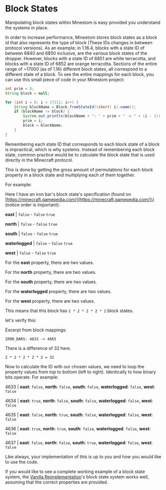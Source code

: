 # Block States

Manipulating block states within Minestom is easy provided you understand the systems in place.

In order to increase performance, Minestom stores block states as a block id that also represents the type of block \(These IDs changes in between protocol versions\). As an example; in 1.16.4, blocks with a state ID of between 6840 and 6850 inclusive, are the various block states of the dropper. However, blocks with a state ID of 6851 are white terracotta, and blocks with a state ID of 6852 are orange terracotta. Sections of the entire range of ~17000 \(as of 1.16\) different block states, all correspond to a different state of a block. To see the entire mappings for each block, you can use this small piece of code in your Minestom project:

```java
int prim = 0;
String block = null;

for (int i = 0; i < 17111; i++) {
    String blockName = Block.fromStateId((short) i).name();
    if (blockName != block) {
        System.out.println(blockName + ": " + prim + " -> " + (i - 1));
        prim = i;
        block = blockName;
    }
}
```

Remembering each state ID that corresponds to each block state of a block is impractical, which is why systems. Instead of remembering each block state, common practice would be to calculate the block state that is used directly in the Minecraft protocol.

This is done by getting the gross amount of permutations for each block property in a block state and multiplying each of them together.

For example:

Here I have an iron bar's block state's specification \(found on [https://minecraft.gamepedia.com/](https://minecraft.gamepedia.com/)\) \(notice order is important\): 

**east** \| `false`  - `false` `true`

 **north** \| `false`  - `false` `true` 

**south** \| `false`  - `false` `true` 

**waterlogged** \| `false`  - `false` `true` 

**west** \| `false`  - `false` `true` 

For the **east** property, there are two values. 

For the **north** property, there are two values.

For the **south** property, there are two values. 

For the **waterlogged** property, there are two values. 

For the **west** property, there are two values.

This means that this block has `2 * 2 * 2 * 2 * 2` block states.

let's verify this:

Excerpt from block mappings:

```text
IRON_BARS: 4633 -> 4665
```

There is a difference of 32 here.

`2 * 2 * 2 * 2 * 2 = 32`

Now to calculate the ID with our chosen values, we need to loop the property values from top to bottom \(left to right\). Identically to how binary bits operate. For example: 

4633 \| **east**: `false`, **north**: `false`, **south**: `false`, **waterlogged**: `false`, **west**: `false` 

4634 \| **east**: `true`, **north**: `false`, **south**: `false`, **waterlogged**: `false`, **west**: `false` 

4635 \| **east**: `false`, **north**: `true`, **south**: `false`, **waterlogged**: `false`, **west**: `false` 

4636 \| **east**: `true`, **north**: `true`, **south**: `false`, **waterlogged**: `false`, **west**: `false` 

4637 \| **east**: `false`, **north**: `false`, **south**: `true`, **waterlogged**: `false`, **west**: `false`

Like always, your implementation of this is up to you and how you would like to use the code.

If you would like to see a complete working example of a block state system, the [Vanilla Reimplementation](https://github.com/Minestom/VanillaReimplementation/tree/master/src/main/java/net/minestom/vanilla/blocks)'s block state system works well, assuming that the correct properties are provided.

